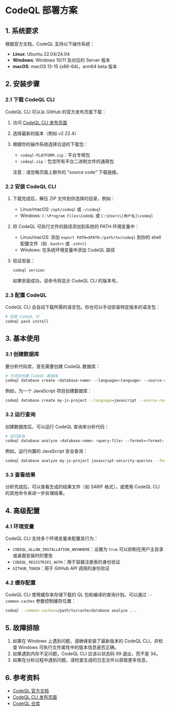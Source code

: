 # CodeQL 部署方案

## 1. 系统要求

根据官方文档，CodeQL 支持以下操作系统：

- **Linux**: Ubuntu 22.04/24.04
- **Windows**: Windows 10/11 及对应的 Server 版本
- **macOS**: macOS 13-15 (x86-64)，arm64 beta 版本

## 2. 安装步骤

### 2.1 下载 CodeQL CLI

CodeQL CLI 可以从 GitHub 的官方发布页面下载：

1. 访问 [CodeQL CLI 发布页面](https://github.com/github/codeql-cli-binaries/releases)
2. 选择最新的版本（例如 v2.22.4）
3. 根据你的操作系统选择合适的下载包：
   - `codeql-PLATFORM.zip`：平台专用包
   - `codeql.zip`：包含所有平台二进制文件的通用包
   
   注意：请忽略页面上额外的 "source code" 下载链接。

### 2.2 安装 CodeQL CLI

1. 下载完成后，解压 ZIP 文件到你选择的目录，例如：
   - Linux/macOS: `/opt/codeql` 或 `~/codeql`
   - Windows: `C:\Program Files\CodeQL` 或 `C:\Users\[用户名]\codeql`
   
2. 将 CodeQL 可执行文件的路径添加到系统的 PATH 环境变量中：
   - Linux/macOS: 添加 `export PATH=$PATH:/path/to/codeql` 到你的 shell 配置文件（如 `.bashrc` 或 `.zshrc`）
   - Windows: 在系统环境变量中添加 CodeQL 路径
   
3. 验证安装：
   ```bash
   codeql version
   ```
   
   如果安装成功，该命令将显示 CodeQL CLI 的版本号。

### 2.3 配置 CodeQL

CodeQL CLI 会自动下载所需的语言包。你也可以手动安装特定版本的语言包：

```bash
# 安装 CodeQL 包
codeql pack install
```

## 3. 基本使用

### 3.1 创建数据库

要分析代码库，首先需要创建 CodeQL 数据库：

```bash
# 为项目创建 CodeQL 数据库
codeql database create <database-name> --language=<language> --source-root=<source-root>
```

例如，为一个 JavaScript 项目创建数据库：

```bash
codeql database create my-js-project --language=javascript --source-root=/path/to/project
```

### 3.2 运行查询

创建数据库后，可以运行 CodeQL 查询来分析代码：

```bash
# 运行查询
codeql database analyze <database-name> <query-file> --format=<format> --output=<output-file>
```

例如，运行内置的 JavaScript 安全查询：

```bash
codeql database analyze my-js-project javascript-security-queries --format=sarif-latest --output=results.sarif
```

### 3.3 查看结果

分析完成后，可以查看生成的结果文件（如 SARIF 格式），或使用 CodeQL CLI 的其他命令来进一步处理结果。

## 4. 高级配置

### 4.1 环境变量

CodeQL CLI 支持多个环境变量来配置其行为：

- `CODEQL_ALLOW_INSTALLATION_ANYWHERE`：设置为 `true` 可以抑制在用户主目录或桌面安装时的警告
- `CODEQL_REGISTRIES_AUTH`：用于容器注册表的身份验证
- `GITHUB_TOKEN`：用于 GitHub API 调用的身份验证

### 4.2 缓存配置

CodeQL CLI 使用缓存来存储下载的 QL 包和编译的查询计划。可以通过 `--common-caches` 参数控制缓存位置：

```bash
codeql --common-caches=/path/to/cache/database analyze ...
```

## 5. 故障排除

1. 如果在 Windows 上遇到问题，请确保安装了最新版本的 CodeQL CLI，并检查 Windows 可执行文件属性中的版本信息是否正确。
2. 如果遇到内存不足问题，CodeQL CLI 应该以状态码 99 退出，而不是 34。
3. 如果在分析过程中遇到问题，请检查生成的日志文件以获取更多信息。

## 6. 参考资料

- [CodeQL 官方文档](https://codeql.github.com/docs/)
- [CodeQL CLI 发布页面](https://github.com/github/codeql-cli-binaries/releases)
- [CodeQL 仓库](https://github.com/github/codeql)